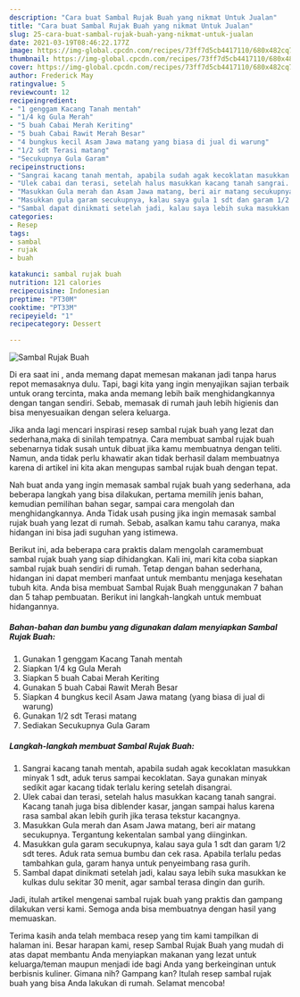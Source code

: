 ```yaml
---
description: "Cara buat Sambal Rujak Buah yang nikmat Untuk Jualan"
title: "Cara buat Sambal Rujak Buah yang nikmat Untuk Jualan"
slug: 25-cara-buat-sambal-rujak-buah-yang-nikmat-untuk-jualan
date: 2021-03-19T08:46:22.177Z
image: https://img-global.cpcdn.com/recipes/73ff7d5cb4417110/680x482cq70/sambal-rujak-buah-foto-resep-utama.jpg
thumbnail: https://img-global.cpcdn.com/recipes/73ff7d5cb4417110/680x482cq70/sambal-rujak-buah-foto-resep-utama.jpg
cover: https://img-global.cpcdn.com/recipes/73ff7d5cb4417110/680x482cq70/sambal-rujak-buah-foto-resep-utama.jpg
author: Frederick May
ratingvalue: 5
reviewcount: 12
recipeingredient:
- "1 genggam Kacang Tanah mentah"
- "1/4 kg Gula Merah"
- "5 buah Cabai Merah Keriting"
- "5 buah Cabai Rawit Merah Besar"
- "4 bungkus kecil Asam Jawa matang yang biasa di jual di warung"
- "1/2 sdt Terasi matang"
- "Secukupnya Gula Garam"
recipeinstructions:
- "Sangrai kacang tanah mentah, apabila sudah agak kecoklatan masukkan minyak 1 sdt, aduk terus sampai kecoklatan. Saya gunakan minyak sedikit agar kacang tidak terlalu kering setelah disangrai."
- "Ulek cabai dan terasi, setelah halus masukkan kacang tanah sangrai. Kacang tanah juga bisa diblender kasar, jangan sampai halus karena rasa sambal akan lebih gurih jika terasa tekstur kacangnya."
- "Masukkan Gula merah dan Asam Jawa matang, beri air matang secukupnya. Tergantung kekentalan sambal yang diinginkan."
- "Masukkan gula garam secukupnya, kalau saya gula 1 sdt dan garam 1/2 sdt teres. Aduk rata semua bumbu dan cek rasa. Apabila terlalu pedas tambahkan gula, garam hanya untuk penyeimbang rasa gurih."
- "Sambal dapat dinikmati setelah jadi, kalau saya lebih suka masukkan ke kulkas dulu sekitar 30 menit, agar sambal terasa dingin dan gurih."
categories:
- Resep
tags:
- sambal
- rujak
- buah

katakunci: sambal rujak buah 
nutrition: 121 calories
recipecuisine: Indonesian
preptime: "PT30M"
cooktime: "PT33M"
recipeyield: "1"
recipecategory: Dessert

---
```



![Sambal Rujak Buah](https://img-global.cpcdn.com/recipes/73ff7d5cb4417110/680x482cq70/sambal-rujak-buah-foto-resep-utama.jpg)

Di era  saat ini , anda memang dapat memesan makanan jadi tanpa harus repot memasaknya dulu. Tapi, bagi kita yang ingin menyajikan sajian terbaik untuk orang tercinta, maka anda memang lebih baik menghidangkannya dengan tangan sendiri. Sebab, memasak di rumah jauh lebih higienis dan bisa menyesuaikan dengan selera keluarga.

Jika anda lagi mencari inspirasi resep sambal rujak buah yang lezat dan sederhana,maka di sinilah tempatnya. Cara membuat sambal rujak buah  sebenarnya tidak susah untuk dibuat jika kamu membuatnya dengan teliti. Namun, anda tidak perlu khawatir akan tidak berhasil dalam membuatnya 
karena di artikel ini kita akan mengupas sambal rujak buah dengan tepat.  



Nah buat anda yang ingin memasak sambal rujak buah yang sederhana, ada beberapa langkah yang bisa dilakukan, pertama memilih jenis bahan, kemudian pemilihan bahan segar, sampai cara mengolah dan menghidangkannya. Anda Tidak usah pusing jika ingin memasak sambal rujak buah yang lezat di rumah. Sebab, asalkan kamu  tahu caranya, maka hidangan ini bisa jadi suguhan yang istimewa.

Berikut ini, ada beberapa cara praktis  dalam mengolah caramembuat sambal rujak buah yang siap dihidangkan. Kali ini, mari kita coba siapkan sambal rujak buah sendiri di rumah. Tetap dengan bahan sederhana, hidangan ini dapat memberi manfaat untuk membantu menjaga kesehatan tubuh kita. Anda bisa membuat Sambal Rujak Buah menggunakan 7 bahan dan 5 tahap pembuatan. Berikut ini langkah-langkah untuk membuat hidangannya.

<!--inarticleads1-->

##### Bahan-bahan dan bumbu yang digunakan dalam menyiapkan Sambal Rujak Buah:

1. Gunakan 1 genggam Kacang Tanah mentah
1. Siapkan 1/4 kg Gula Merah
1. Siapkan 5 buah Cabai Merah Keriting
1. Gunakan 5 buah Cabai Rawit Merah Besar
1. Siapkan 4 bungkus kecil Asam Jawa matang (yang biasa di jual di warung)
1. Gunakan 1/2 sdt Terasi matang
1. Sediakan Secukupnya Gula Garam




<!--inarticleads2-->

##### Langkah-langkah membuat Sambal Rujak Buah:

1. Sangrai kacang tanah mentah, apabila sudah agak kecoklatan masukkan minyak 1 sdt, aduk terus sampai kecoklatan. Saya gunakan minyak sedikit agar kacang tidak terlalu kering setelah disangrai.
1. Ulek cabai dan terasi, setelah halus masukkan kacang tanah sangrai. Kacang tanah juga bisa diblender kasar, jangan sampai halus karena rasa sambal akan lebih gurih jika terasa tekstur kacangnya.
1. Masukkan Gula merah dan Asam Jawa matang, beri air matang secukupnya. Tergantung kekentalan sambal yang diinginkan.
1. Masukkan gula garam secukupnya, kalau saya gula 1 sdt dan garam 1/2 sdt teres. Aduk rata semua bumbu dan cek rasa. Apabila terlalu pedas tambahkan gula, garam hanya untuk penyeimbang rasa gurih.
1. Sambal dapat dinikmati setelah jadi, kalau saya lebih suka masukkan ke kulkas dulu sekitar 30 menit, agar sambal terasa dingin dan gurih.




Jadi, itulah artikel mengenai  sambal rujak buah  yang praktis dan gampang dilakukan versi kami. Semoga anda bisa membuatnya dengan hasil yang memuaskan. 

Terima kasih anda telah membaca resep yang tim kami tampilkan di halaman ini. Besar harapan kami, resep  Sambal Rujak Buah yang mudah di atas dapat membantu Anda menyiapkan makanan yang lezat untuk keluarga/teman maupun menjadi ide bagi Anda yang berkeinginan untuk berbisnis kuliner. Gimana nih? Gampang kan? Itulah resep sambal rujak buah yang bisa Anda lakukan di rumah. Selamat mencoba!

